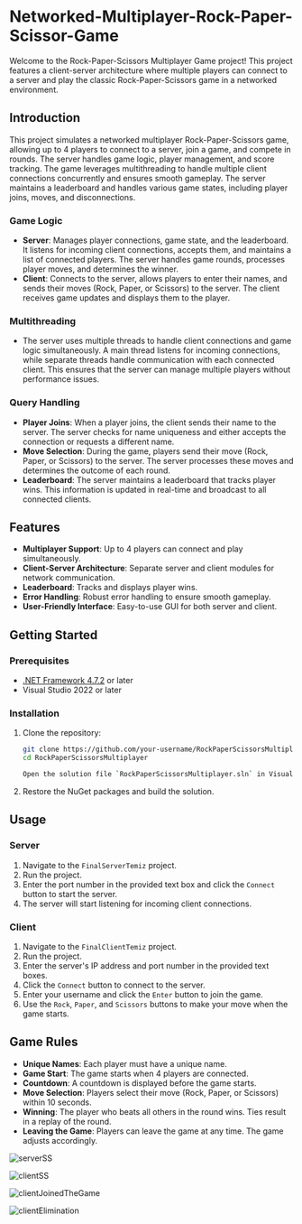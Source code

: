 # Networked-Multiplayer-Rock-Paper-Scissor-Game

Welcome to the Rock-Paper-Scissors Multiplayer Game project! This project features a client-server architecture where multiple players can connect to a server and play the classic Rock-Paper-Scissors game in a networked environment.

## Introduction

This project simulates a networked multiplayer Rock-Paper-Scissors game, allowing up to 4 players to connect to a server, join a game, and compete in rounds. The server handles game logic, player management, and score tracking. The game leverages multithreading to handle multiple client connections concurrently and ensures smooth gameplay. The server maintains a leaderboard and handles various game states, including player joins, moves, and disconnections.

### Game Logic

- **Server**: Manages player connections, game state, and the leaderboard. It listens for incoming client connections, accepts them, and maintains a list of connected players. The server handles game rounds, processes player moves, and determines the winner.
- **Client**: Connects to the server, allows players to enter their names, and sends their moves (Rock, Paper, or Scissors) to the server. The client receives game updates and displays them to the player.

### Multithreading

- The server uses multiple threads to handle client connections and game logic simultaneously. A main thread listens for incoming connections, while separate threads handle communication with each connected client. This ensures that the server can manage multiple players without performance issues.

### Query Handling

- **Player Joins**: When a player joins, the client sends their name to the server. The server checks for name uniqueness and either accepts the connection or requests a different name.
- **Move Selection**: During the game, players send their move (Rock, Paper, or Scissors) to the server. The server processes these moves and determines the outcome of each round.
- **Leaderboard**: The server maintains a leaderboard that tracks player wins. This information is updated in real-time and broadcast to all connected clients.

## Features

- **Multiplayer Support**: Up to 4 players can connect and play simultaneously.
- **Client-Server Architecture**: Separate server and client modules for network communication.
- **Leaderboard**: Tracks and displays player wins.
- **Error Handling**: Robust error handling to ensure smooth gameplay.
- **User-Friendly Interface**: Easy-to-use GUI for both server and client.

## Getting Started

### Prerequisites

- [.NET Framework 4.7.2](https://dotnet.microsoft.com/download/dotnet-framework/net472) or later
- Visual Studio 2022 or later

### Installation

1. Clone the repository:

   ```bash
   git clone https://github.com/your-username/RockPaperScissorsMultiplayer.git
   cd RockPaperScissorsMultiplayer

   Open the solution file `RockPaperScissorsMultiplayer.sln` in Visual Studio.

2. Restore the NuGet packages and build the solution.

## Usage

### Server

1. Navigate to the `FinalServerTemiz` project.
2. Run the project.
3. Enter the port number in the provided text box and click the `Connect` button to start the server.
4. The server will start listening for incoming client connections.

### Client

1. Navigate to the `FinalClientTemiz` project.
2. Run the project.
3. Enter the server's IP address and port number in the provided text boxes.
4. Click the `Connect` button to connect to the server.
5. Enter your username and click the `Enter` button to join the game.
6. Use the `Rock`, `Paper`, and `Scissors` buttons to make your move when the game starts.

## Game Rules

- **Unique Names**: Each player must have a unique name.
- **Game Start**: The game starts when 4 players are connected.
- **Countdown**: A countdown is displayed before the game starts.
- **Move Selection**: Players select their move (Rock, Paper, or Scissors) within 10 seconds.
- **Winning**: The player who beats all others in the round wins. Ties result in a replay of the round.
- **Leaving the Game**: Players can leave the game at any time. The game adjusts accordingly.





![serverSS](https://github.com/serkanktk/Networked-Multiplayer-Rock-Paper-Scissor-Game/assets/128151657/38dcdfc9-4dda-4b11-b49b-a1ec73c646c3)


![clientSS](https://github.com/serkanktk/Networked-Multiplayer-Rock-Paper-Scissor-Game/assets/128151657/bee7d55a-022b-4e72-8b37-586a6c9620e8)


![clientJoinedTheGame](https://github.com/serkanktk/Networked-Multiplayer-Rock-Paper-Scissor-Game/assets/128151657/0588fb1d-e0d7-434a-a3bb-5519a27c023c)


![clientElimination](https://github.com/serkanktk/Networked-Multiplayer-Rock-Paper-Scissor-Game/assets/128151657/bd0f0450-c374-4a85-b7d7-740e01cd78d6)


